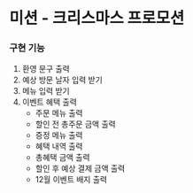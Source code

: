 # 미션 - 크리스마스 프로모션

### 구현 기능
1. 환영 문구 출력
2. 예상 방문 날자 입력 받기
3. 메뉴 입력 받기
4. 이벤트 혜택 출력
	- 주문 메뉴 출력
	- 할인 전 총주문 금액 출력
	- 증정 메뉴 출력
	- 혜택 내역 출력
	- 총혜택 금액 출력
	- 할인 후 예상 결제 금액 출력
	- 12월 이벤트 배지 출력